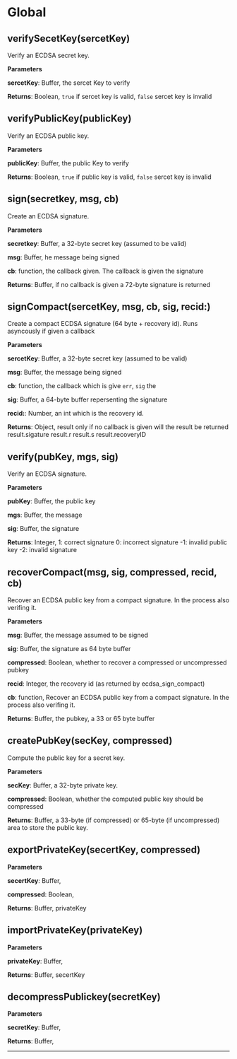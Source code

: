 Global
===



verifySecetKey(sercetKey) 
-----------------------------
Verify an ECDSA secret key.

**Parameters**

**sercetKey**: Buffer, the sercet Key to verify

**Returns**: Boolean, `true` if sercet key is valid, `false` sercet key is invalid

verifyPublicKey(publicKey) 
-----------------------------
Verify an ECDSA public key.

**Parameters**

**publicKey**: Buffer, the public Key to verify

**Returns**: Boolean, `true` if public key is valid, `false` sercet key is invalid

sign(secretkey, msg, cb) 
-----------------------------
Create an ECDSA signature.

**Parameters**

**secretkey**: Buffer, a 32-byte secret key (assumed to be valid)

**msg**: Buffer, he message being signed

**cb**: function, the callback given. The callback is given the signature

**Returns**: Buffer, if no callback is given a 72-byte signature is returned

signCompact(sercetKey, msg, cb, sig, recid:) 
-----------------------------
Create a compact ECDSA signature (64 byte + recovery id). Runs asyncously
if given a callback

**Parameters**

**sercetKey**: Buffer, a 32-byte secret key (assumed to be valid)

**msg**: Buffer, the message being signed

**cb**: function, the callback which is give `err`, `sig` the

**sig**: Buffer, a 64-byte buffer repersenting the signature

**recid:**: Number, an int which is the recovery id.

**Returns**: Object, result only if no callback is given will the result be returned
   result.sigature
   result.r
   result.s
   result.recoveryID

verify(pubKey, mgs, sig) 
-----------------------------
Verify an ECDSA signature.

**Parameters**

**pubKey**: Buffer, the public key

**mgs**: Buffer, the message

**sig**: Buffer, the signature

**Returns**: Integer, 1: correct signature
   0: incorrect signature
  -1: invalid public key
  -2: invalid signature

recoverCompact(msg, sig, compressed, recid, cb) 
-----------------------------
Recover an ECDSA public key from a compact signature. In the process also verifing it.

**Parameters**

**msg**: Buffer, the message assumed to be signed

**sig**: Buffer, the signature as 64 byte buffer

**compressed**: Boolean, whether to recover a compressed or uncompressed pubkey

**recid**: Integer, the recovery id (as returned by ecdsa_sign_compact)

**cb**: function, Recover an ECDSA public key from a compact signature. In the process also verifing it.

**Returns**: Buffer, the pubkey, a 33 or 65 byte buffer

createPubKey(secKey, compressed) 
-----------------------------
Compute the public key for a secret key.

**Parameters**

**secKey**: Buffer, a 32-byte private key.

**compressed**: Boolean, whether the computed public key should be compressed

**Returns**: Buffer, a 33-byte (if compressed) or 65-byte (if uncompressed) area to store the public key.

exportPrivateKey(secertKey, compressed) 
-----------------------------
**Parameters**

**secertKey**: Buffer, 

**compressed**: Boolean, 

**Returns**: Buffer, privateKey

importPrivateKey(privateKey) 
-----------------------------
**Parameters**

**privateKey**: Buffer, 

**Returns**: Buffer, secertKey

decompressPublickey(secretKey) 
-----------------------------
**Parameters**

**secretKey**: Buffer, 

**Returns**: Buffer, 


---
